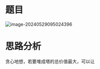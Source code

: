# 题目

![image-20240529095024396](C:\Users\Administrator\AppData\Roaming\Typora\typora-user-images\image-20240529095024396.png)

# 思路分析

贪心地想，若要堆成塔的总价值最大，可以让